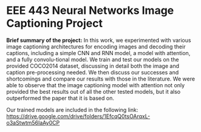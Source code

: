 # EEE 443 Neural Networks Image Captioning Project
**Brief summary of the project:**
In  this  work,  we  experimented  with  various  image  captioning  architectures  for  encoding  images and decoding their captions, including a simple CNN and RNN model, a model with attention,  and a fully convolu-tional  model. We train and test our models on the provided COCO2014 dataset, discussing in detail both the image and caption pre-processing needed. We then discuss our successes and shortcomings and compare our results with those in the literature. We were able to observe that the image captioning model with attention not only provided the best results out of all the other tested models, but it also outperformed the paper that it is based on.

Our trained models are included in the following link:
https://drive.google.com/drive/folders/1EfcqQ0tsOArqxL-o3aStwtm56IaAy0CP
